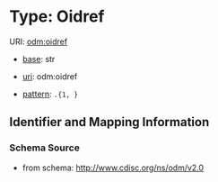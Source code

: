 # Type: Oidref



URI: [odm:oidref](http://www.cdisc.org/ns/odm/v2.0/oidref)

* [base](https://w3id.org/linkml/base): str

* [uri](https://w3id.org/linkml/uri): odm:oidref



* [pattern](https://w3id.org/linkml/pattern): `.{1, }`






## Identifier and Mapping Information







### Schema Source


* from schema: http://www.cdisc.org/ns/odm/v2.0



